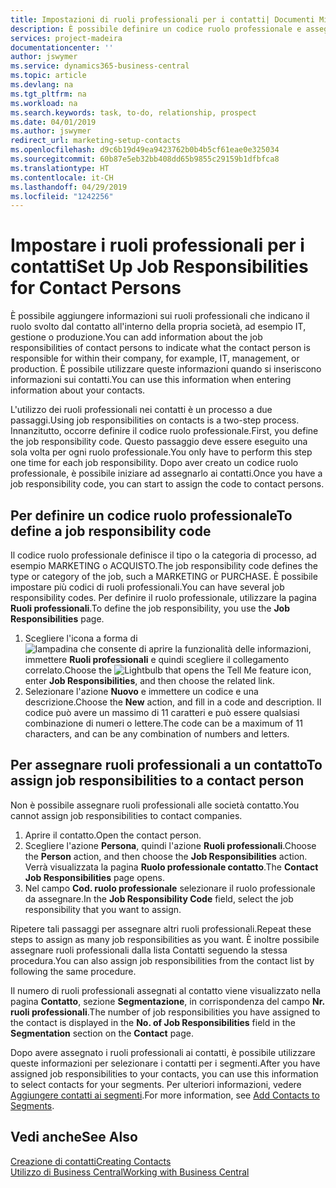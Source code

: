 ```yaml
---
title: Impostazioni di ruoli professionali per i contatti| Documenti Microsoft
description: È possibile definire un codice ruolo professionale e assegnarlo a un contatto per indicare i task per cui il contatto è responsabile nella propria società, ad esempio IT o produzione.
services: project-madeira
documentationcenter: ''
author: jswymer
ms.service: dynamics365-business-central
ms.topic: article
ms.devlang: na
ms.tgt_pltfrm: na
ms.workload: na
ms.search.keywords: task, to-do, relationship, prospect
ms.date: 04/01/2019
ms.author: jswymer
redirect_url: marketing-setup-contacts
ms.openlocfilehash: d9c6b19d49ea9423762b0b4b5cf61eae0e325034
ms.sourcegitcommit: 60b87e5eb32bb408dd65b9855c29159b1dfbfca8
ms.translationtype: HT
ms.contentlocale: it-CH
ms.lasthandoff: 04/29/2019
ms.locfileid: "1242256"
---
```

# <a name="set-up-job-responsibilities-for-contact-persons"></a><span data-ttu-id="bfa0d-103">Impostare i ruoli professionali per i contatti</span><span class="sxs-lookup"><span data-stu-id="bfa0d-103">Set Up Job Responsibilities for Contact Persons</span></span>
<span data-ttu-id="bfa0d-104">È possibile aggiungere informazioni sui ruoli professionali che indicano il ruolo svolto dal contatto all'interno della propria società, ad esempio IT, gestione o produzione.</span><span class="sxs-lookup"><span data-stu-id="bfa0d-104">You can add information about the job responsibilities of contact persons to indicate what the contact person is responsible for within their company, for example, IT, management, or production.</span></span> <span data-ttu-id="bfa0d-105">È possibile utilizzare queste informazioni quando si inseriscono informazioni sui contatti.</span><span class="sxs-lookup"><span data-stu-id="bfa0d-105">You can use this information when entering information about your contacts.</span></span>

<span data-ttu-id="bfa0d-106">L'utilizzo dei ruoli professionali nei contatti è un processo a due passaggi.</span><span class="sxs-lookup"><span data-stu-id="bfa0d-106">Using job responsibilities on contacts is a two-step process.</span></span> <span data-ttu-id="bfa0d-107">Innanzitutto, occorre definire il codice ruolo professionale.</span><span class="sxs-lookup"><span data-stu-id="bfa0d-107">First, you define the job responsibility code.</span></span> <span data-ttu-id="bfa0d-108">Questo passaggio deve essere eseguito una sola volta per ogni ruolo professionale.</span><span class="sxs-lookup"><span data-stu-id="bfa0d-108">You only have to perform this step one time for each job responsibility.</span></span> <span data-ttu-id="bfa0d-109">Dopo aver creato un codice ruolo professionale, è possibile iniziare ad assegnarlo ai contatti.</span><span class="sxs-lookup"><span data-stu-id="bfa0d-109">Once you have a job responsibility code, you can start to assign the code to contact persons.</span></span>

## <a name="to-define-a-job-responsibility-code"></a><span data-ttu-id="bfa0d-110">Per definire un codice ruolo professionale</span><span class="sxs-lookup"><span data-stu-id="bfa0d-110">To define a job responsibility code</span></span>
<span data-ttu-id="bfa0d-111">Il codice ruolo professionale definisce il tipo o la categoria di processo, ad esempio MARKETING o ACQUISTO.</span><span class="sxs-lookup"><span data-stu-id="bfa0d-111">The job responsibility code defines the type or category of the job, such a MARKETING or PURCHASE.</span></span> <span data-ttu-id="bfa0d-112">È possibile impostare più codici di ruoli professionali.</span><span class="sxs-lookup"><span data-stu-id="bfa0d-112">You can have several job responsibility codes.</span></span> <span data-ttu-id="bfa0d-113">Per definire il ruolo professionale, utilizzare la pagina **Ruoli professionali**.</span><span class="sxs-lookup"><span data-stu-id="bfa0d-113">To define the job responsibility, you use the **Job Responsibilities** page.</span></span>

1. <span data-ttu-id="bfa0d-114">Scegliere l'icona a forma di ![lampadina che consente di aprire la funzionalità delle informazioni](media/ui-search/search_small.png "Informazioni sull'operazione che si desidera eseguire"), immettere **Ruoli professionali** e quindi scegliere il collegamento correlato.</span><span class="sxs-lookup"><span data-stu-id="bfa0d-114">Choose the ![Lightbulb that opens the Tell Me feature](media/ui-search/search_small.png "Tell me what you want to do") icon, enter **Job Responsibilities**, and then choose the related link.</span></span>
2. <span data-ttu-id="bfa0d-115">Selezionare l'azione **Nuovo** e immettere un codice e una descrizione.</span><span class="sxs-lookup"><span data-stu-id="bfa0d-115">Choose the **New** action, and fill in a code and description.</span></span> <span data-ttu-id="bfa0d-116">Il codice può avere un massimo di 11 caratteri e può essere qualsiasi combinazione di numeri o lettere.</span><span class="sxs-lookup"><span data-stu-id="bfa0d-116">The code can be a maximum of 11 characters, and can be any combination of numbers and letters.</span></span>

## <a name="to-assign-job-responsibilities-to-a-contact-person"></a><span data-ttu-id="bfa0d-117">Per assegnare ruoli professionali a un contatto</span><span class="sxs-lookup"><span data-stu-id="bfa0d-117">To assign job responsibilities to a contact person</span></span>
<span data-ttu-id="bfa0d-118">Non è possibile assegnare ruoli professionali alle società contatto.</span><span class="sxs-lookup"><span data-stu-id="bfa0d-118">You cannot assign job responsibilities to contact companies.</span></span>

1. <span data-ttu-id="bfa0d-119">Aprire il contatto.</span><span class="sxs-lookup"><span data-stu-id="bfa0d-119">Open the contact person.</span></span>
2. <span data-ttu-id="bfa0d-120">Scegliere l'azione **Persona**, quindi l'azione **Ruoli professionali**.</span><span class="sxs-lookup"><span data-stu-id="bfa0d-120">Choose the **Person** action, and then choose the **Job Responsibilities** action.</span></span> <span data-ttu-id="bfa0d-121">Verrà visualizzata la pagina **Ruolo professionale contatto**.</span><span class="sxs-lookup"><span data-stu-id="bfa0d-121">The **Contact Job Responsibilities** page opens.</span></span>
3. <span data-ttu-id="bfa0d-122">Nel campo **Cod. ruolo professionale** selezionare il ruolo professionale da assegnare.</span><span class="sxs-lookup"><span data-stu-id="bfa0d-122">In the **Job Responsibility Code** field, select the job responsibility that you want to assign.</span></span>

<span data-ttu-id="bfa0d-123">Ripetere tali passaggi per assegnare altri ruoli professionali.</span><span class="sxs-lookup"><span data-stu-id="bfa0d-123">Repeat these steps to assign as many job responsibilities as you want.</span></span> <span data-ttu-id="bfa0d-124">È inoltre possibile assegnare ruoli professionali dalla lista Contatti seguendo la stessa procedura.</span><span class="sxs-lookup"><span data-stu-id="bfa0d-124">You can also assign job responsibilities from the contact list by following the same procedure.</span></span>

<span data-ttu-id="bfa0d-125">Il numero di ruoli professionali assegnati al contatto viene visualizzato nella pagina **Contatto**, sezione **Segmentazione**, in corrispondenza del campo **Nr. ruoli professionali**.</span><span class="sxs-lookup"><span data-stu-id="bfa0d-125">The number of job responsibilities you have assigned to the contact is displayed in the **No. of Job Responsibilities** field in the **Segmentation** section on the **Contact** page.</span></span>

<span data-ttu-id="bfa0d-126">Dopo avere assegnato i ruoli professionali ai contatti, è possibile utilizzare queste informazioni per selezionare i contatti per i segmenti.</span><span class="sxs-lookup"><span data-stu-id="bfa0d-126">After you have assigned job responsibilities to your contacts, you can use this information to select contacts for your segments.</span></span> <span data-ttu-id="bfa0d-127">Per ulteriori informazioni, vedere [Aggiungere contatti ai segmenti](marketing-add-contact-segment.md).</span><span class="sxs-lookup"><span data-stu-id="bfa0d-127">For more information, see [Add Contacts to Segments](marketing-add-contact-segment.md).</span></span>

## <a name="see-also"></a><span data-ttu-id="bfa0d-128">Vedi anche</span><span class="sxs-lookup"><span data-stu-id="bfa0d-128">See Also</span></span>
[<span data-ttu-id="bfa0d-129">Creazione di contatti</span><span class="sxs-lookup"><span data-stu-id="bfa0d-129">Creating Contacts</span></span>](marketing-create-contact-companies.md)  
[<span data-ttu-id="bfa0d-130">Utilizzo di Business Central</span><span class="sxs-lookup"><span data-stu-id="bfa0d-130">Working with Business Central</span></span>](ui-work-product.md)
